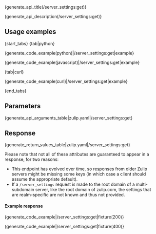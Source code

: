 {generate_api_title(/server_settings:get)}

{generate_api_description(/server_settings:get)}

## Usage examples

{start_tabs}
{tab|python}

{generate_code_example(python)|/server_settings:get|example}

{generate_code_example(javascript)|/server_settings:get|example}

{tab|curl}

{generate_code_example(curl)|/server_settings:get|example}

{end_tabs}

## Parameters

{generate_api_arguments_table|zulip.yaml|/server_settings:get}

## Response

{generate_return_values_table|zulip.yaml|/server_settings:get}

[ldap-auth]: https://zulip.readthedocs.io/en/latest/production/authentication-methods.html#ldap-including-active-directory

Please note that not all of these attributes are guaranteed to appear in a
response, for two reasons:

* This endpoint has evolved over time, so responses from older Zulip servers
  might be missing some keys (in which case a client should assume the
  appropriate default).
* If a `/server_settings` request is made to the root domain of a
  multi-subdomain server, like the root domain of zulip.com, the settings
  that are realm-specific are not known and thus not provided.

#### Example response

{generate_code_example|/server_settings:get|fixture(200)}

{generate_code_example|/server_settings:get|fixture(400)}
